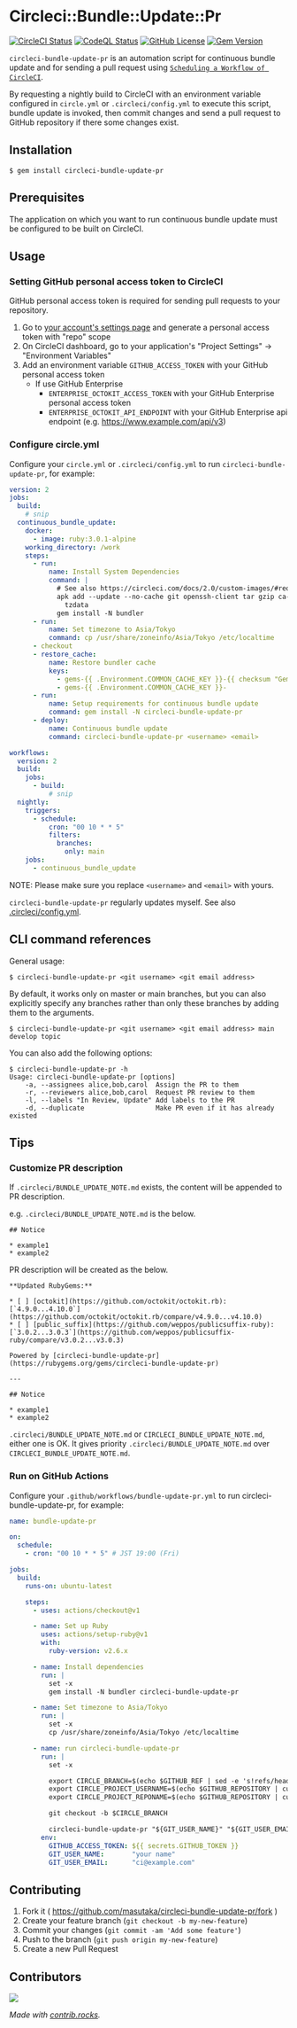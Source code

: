 # Circleci::Bundle::Update::Pr

[![CircleCI Status](https://img.shields.io/circleci/build/github/masutaka/circleci-bundle-update-pr/main?style=flat-square&logo=circieci&label=CircleCI)][circleci]
[![CodeQL Status](https://img.shields.io/github/actions/workflow/status/masutaka/circleci-bundle-update-pr/github-code-scanning%2Fcodeql?branch=main&style=flat-square&logo=githubactions&label=CodeQL)][codeql]
[![GitHub License](https://img.shields.io/github/license/masutaka/circleci-bundle-update-pr?style=flat-square&label=License)][license]
[![Gem Version](https://img.shields.io/gem/v/circleci-bundle-update-pr?style=flat-square&logo=rubygems&label=Gem)][gem]

[circleci]: https://app.circleci.com/pipelines/github/masutaka/circleci-bundle-update-pr?branch=main
[codeql]: https://github.com/masutaka/circleci-bundle-update-pr/actions/workflows/github-code-scanning/codeql?query=branch%3Amain
[license]: https://github.com/masutaka/circleci-bundle-update-pr/blob/main/LICENSE.txt
[gem]: https://rubygems.org/gems/circleci-bundle-update-pr

`circleci-bundle-update-pr` is an automation script for continuous bundle update and for sending a pull request using [`Scheduling a Workflow of CircleCI`](https://circleci.com/docs/2.0/workflows/#scheduling-a-workflow).

By requesting a nightly build to CircleCI with an environment variable configured in `circle.yml` or `.circleci/config.yml` to execute this script, bundle update is invoked, then commit changes and send a pull request to GitHub repository if there some changes exist.

## Installation

```
$ gem install circleci-bundle-update-pr
```

## Prerequisites

The application on which you want to run continuous bundle update must be configured to be built on CircleCI.

## Usage

### Setting GitHub personal access token to CircleCI

GitHub personal access token is required for sending pull requests to your repository.

1. Go to [your account's settings page](https://github.com/settings/tokens) and generate a personal access token with "repo" scope
2. On CircleCI dashboard, go to your application's "Project Settings" -> "Environment Variables"
3. Add an environment variable `GITHUB_ACCESS_TOKEN` with your GitHub personal access token
    * If use GitHub Enterprise
        * `ENTERPRISE_OCTOKIT_ACCESS_TOKEN` with your GitHub Enterprise personal access token
        * `ENTERPRISE_OCTOKIT_API_ENDPOINT` with your GitHub Enterprise api endpoint (e.g. https://www.example.com/api/v3)

### Configure circle.yml

Configure your `circle.yml` or `.circleci/config.yml` to run `circleci-bundle-update-pr`, for example:

```yaml
version: 2
jobs:
  build:
    # snip
  continuous_bundle_update:
    docker:
      - image: ruby:3.0.1-alpine
    working_directory: /work
    steps:
      - run:
          name: Install System Dependencies
          command: |
            # See also https://circleci.com/docs/2.0/custom-images/#required-tools-for-primary-containers
            apk add --update --no-cache git openssh-client tar gzip ca-certificates \
              tzdata
            gem install -N bundler
      - run:
          name: Set timezone to Asia/Tokyo
          command: cp /usr/share/zoneinfo/Asia/Tokyo /etc/localtime
      - checkout
      - restore_cache:
          name: Restore bundler cache
          keys:
            - gems-{{ .Environment.COMMON_CACHE_KEY }}-{{ checksum "Gemfile.lock" }}
            - gems-{{ .Environment.COMMON_CACHE_KEY }}-
      - run:
          name: Setup requirements for continuous bundle update
          command: gem install -N circleci-bundle-update-pr
      - deploy:
          name: Continuous bundle update
          command: circleci-bundle-update-pr <username> <email>

workflows:
  version: 2
  build:
    jobs:
      - build:
          # snip
  nightly:
    triggers:
      - schedule:
          cron: "00 10 * * 5"
          filters:
            branches:
              only: main
    jobs:
      - continuous_bundle_update
```

NOTE: Please make sure you replace `<username>` and `<email>` with yours.

`circleci-bundle-update-pr` regularly updates myself. See also [.circleci/config.yml](.circleci/config.yml).

## CLI command references

General usage:

```
$ circleci-bundle-update-pr <git username> <git email address>
```

By default, it works only on master or main branches, but you can also explicitly specify any branches rather than only these branches by adding them to the arguments.

```
$ circleci-bundle-update-pr <git username> <git email address> main develop topic
```

You can also add the following options:

```
$ circleci-bundle-update-pr -h
Usage: circleci-bundle-update-pr [options]
    -a, --assignees alice,bob,carol  Assign the PR to them
    -r, --reviewers alice,bob,carol  Request PR review to them
    -l, --labels "In Review, Update" Add labels to the PR
    -d, --duplicate                  Make PR even if it has already existed
```

## Tips

### Customize PR description

If `.circleci/BUNDLE_UPDATE_NOTE.md` exists, the content will be appended to PR description.

e.g. `.circleci/BUNDLE_UPDATE_NOTE.md` is the below.

```
## Notice

* example1
* example2
```

PR description will be created as the below.

```
**Updated RubyGems:**

* [ ] [octokit](https://github.com/octokit/octokit.rb): [`4.9.0...4.10.0`](https://github.com/octokit/octokit.rb/compare/v4.9.0...v4.10.0)
* [ ] [public_suffix](https://github.com/weppos/publicsuffix-ruby): [`3.0.2...3.0.3`](https://github.com/weppos/publicsuffix-ruby/compare/v3.0.2...v3.0.3)

Powered by [circleci-bundle-update-pr](https://rubygems.org/gems/circleci-bundle-update-pr)

---

## Notice

* example1
* example2
```

`.circleci/BUNDLE_UPDATE_NOTE.md` or `CIRCLECI_BUNDLE_UPDATE_NOTE.md`, either one is OK. It gives priority `.circleci/BUNDLE_UPDATE_NOTE.md` over `CIRCLECI_BUNDLE_UPDATE_NOTE.md`.

### Run on GitHub Actions
Configure your `.github/workflows/bundle-update-pr.yml` to run circleci-bundle-update-pr, for example:

```yaml
name: bundle-update-pr

on:
  schedule:
    - cron: "00 10 * * 5" # JST 19:00 (Fri)

jobs:
  build:
    runs-on: ubuntu-latest

    steps:
      - uses: actions/checkout@v1

      - name: Set up Ruby
        uses: actions/setup-ruby@v1
        with:
          ruby-version: v2.6.x

      - name: Install dependencies
        run: |
          set -x
          gem install -N bundler circleci-bundle-update-pr

      - name: Set timezone to Asia/Tokyo
        run: |
          set -x
          cp /usr/share/zoneinfo/Asia/Tokyo /etc/localtime

      - name: run circleci-bundle-update-pr
        run: |
          set -x

          export CIRCLE_BRANCH=$(echo $GITHUB_REF | sed -e 's!refs/heads/!!g')
          export CIRCLE_PROJECT_USERNAME=$(echo $GITHUB_REPOSITORY | cut -d "/" -f 1)
          export CIRCLE_PROJECT_REPONAME=$(echo $GITHUB_REPOSITORY | cut -d "/" -f 2)

          git checkout -b $CIRCLE_BRANCH

          circleci-bundle-update-pr "${GIT_USER_NAME}" "${GIT_USER_EMAIL}"
        env:
          GITHUB_ACCESS_TOKEN: ${{ secrets.GITHUB_TOKEN }}
          GIT_USER_NAME:       "your name"
          GIT_USER_EMAIL:      "ci@example.com"
```

## Contributing

1. Fork it ( https://github.com/masutaka/circleci-bundle-update-pr/fork )
2. Create your feature branch (`git checkout -b my-new-feature`)
3. Commit your changes (`git commit -am 'Add some feature'`)
4. Push to the branch (`git push origin my-new-feature`)
5. Create a new Pull Request

## Contributors

<a href="https://github.com/masutaka/circleci-bundle-update-pr/graphs/contributors">
  <img src="https://contrib.rocks/image?repo=masutaka/circleci-bundle-update-pr" />
</a>

*Made with [contrib.rocks](https://contrib.rocks).*
